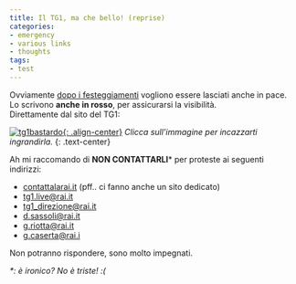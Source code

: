 ```yaml
---
title: Il TG1, ma che bello! (reprise)
categories:
- emergency
- various links
- thoughts
tags:
- test
---
```

Ovviamente [dopo i festeggiamenti]({{site.url}}/2009/04/09/il-tg1-ma-che-bello/)
vogliono essere lasciati anche in pace. Lo scrivono **anche in
rosso**, per assicurarsi la visibilità.  
Direttamente dal sito del TG1:

[![tg1bastardo]({{site.url}}/images/tg1_bastardo.png){: .align-center}]({{site.url}}/images/tg1_bastardo.png)
_Clicca sull'immagine per incazzarti ingrandirla._
{: .text-center}

Ah mi raccomando di **NON CONTATTARLI*** per proteste ai seguenti indirizzi:

  * [contattalarai.it](http://www.contattalarai.rai.it/eservice_ita/start.swe?SWECmd=Start&SWEHo=www.contattalarai.rai.it) (pff.. ci fanno anche un sito dedicato)
  * tg1.live@rai.it
  * tg1_direzione@rai.it
  * d.sassoli@rai.it
  * g.riotta@rai.it
  * g.caserta@rai.i
  
Non potranno rispondere, sono molto impegnati.

_*: è ironico? No è triste! :(_

